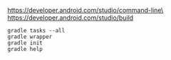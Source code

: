 https://developer.android.com/studio/command-line\
https://developer.android.com/studio/build
```
gradle tasks --all
gradle wrapper
gradle init
gradle help
```